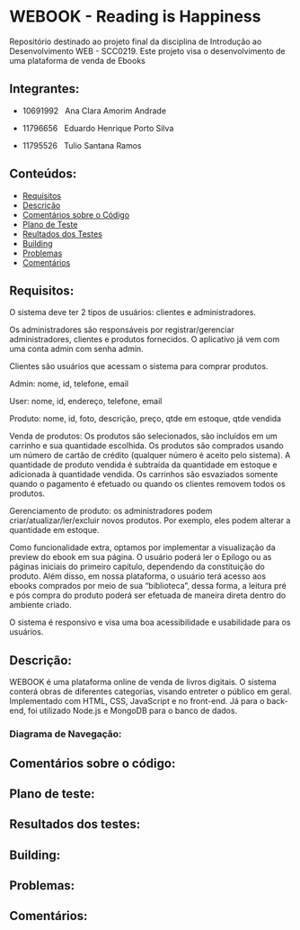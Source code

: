 # WEBOOK - Reading is Happiness
Repositório destinado ao projeto final da disciplina de Introdução ao Desenvolvimento WEB - SCC0219. Este projeto visa o desenvolvimento de uma plataforma de venda de Ebooks

## Integrantes:
- 10691992 &nbsp; Ana Clara Amorim Andrade

- 11796656 &nbsp; Eduardo Henrique Porto Silva

- 11795526  &nbsp; Tulio Santana Ramos 

## Conteúdos:
- [Requisitos](#requisitos)
- [Descrição](#descrição)
- [Comentários sobre o Código](#comentários-sobre-o-código)
- [Plano de Teste](#plano-de-teste)
- [Reultados dos Testes](#resultados-dos-testes)
- [Building](#building)
- [Problemas](#problemas)
- [Comentários](#comentários)

## Requisitos:
O sistema deve ter 2 tipos de usuários: clientes e administradores.

Os administradores são responsáveis por registrar/gerenciar administradores, clientes e produtos fornecidos. O aplicativo já vem com uma conta admin com senha admin.

Clientes são usuários que acessam o sistema para comprar produtos.

Admin: nome, id, telefone, email

User: nome, id, endereço, telefone, email

Produto: nome, id, foto, descrição, preço, qtde em estoque, qtde vendida

Venda de produtos: Os produtos são selecionados, são incluídos em um carrinho e sua quantidade escolhida. Os produtos são comprados usando um número de cartão de crédito (qualquer número é aceito pelo sistema). A quantidade de produto vendida é subtraída da quantidade em estoque e adicionada à quantidade vendida. Os carrinhos são esvaziados somente quando o pagamento é efetuado ou quando os clientes removem todos os produtos.

Gerenciamento de produto: os administradores podem criar/atualizar/ler/excluir novos produtos. Por exemplo, eles podem alterar a quantidade em estoque.

Como funcionalidade extra, optamos por implementar a visualização da preview do ebook em sua página. O usuário poderá ler o Epílogo ou as páginas iniciais do primeiro capítulo, dependendo da constituição do produto. Além disso, em nossa plataforma, o usuário terá acesso aos ebooks comprados por meio de sua “biblioteca”, dessa forma, a leitura pré e pós compra do produto poderá ser efetuada de maneira direta dentro do ambiente criado.

O sistema é responsivo e visa uma boa acessibilidade e usabilidade para os usuários.

## Descrição:
WEBOOK é uma plataforma online de venda de livros digitais. O sistema conterá obras de diferentes categorias, visando entreter o público em geral. Implementado com HTML, CSS, JavaScript e <FrameWork> no front-end. Já para o back-end, foi utilizado Node.js e MongoDB para o banco de dados.

### Diagrama de Navegação:

## Comentários sobre o código:

## Plano de teste:

## Resultados dos testes:

## Building:

## Problemas:

## Comentários:
